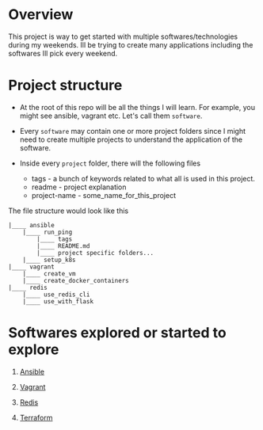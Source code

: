 # Overview

This project is way to get started with multiple softwares/technologies during my weekends. Ill be trying to create many applications including the softwares Ill pick every weekend.

# Project structure

- At the root of this repo will be all the things I will learn. For example, you might see ansible, vagrant etc. Let's call them `software`. 

- Every `software` may contain one or more project folders since I might need to create multiple projects to understand the application of the software. 

- Inside every `project` folder, there will the following files
	- tags - a bunch of keywords related to what all is used in this project.
	- readme - project explanation
	- project-name - some_name_for_this_project

The file structure would look like this

```
|____ ansible
	|____ run_ping
		|____ tags
		|____ README.md
		|____ project specific folders...
	|____ setup_k8s
|____ vagrant
    |____ create_vm
    |____ create_docker_containers
|____ redis
    |____ use_redis_cli
    |____ use_with_flask
```

# Softwares explored or started to explore

1. [Ansible](/ansible)

2. [Vagrant](/vagrant)

3. [Redis](/redis)

4. [Terraform](/terrform)
